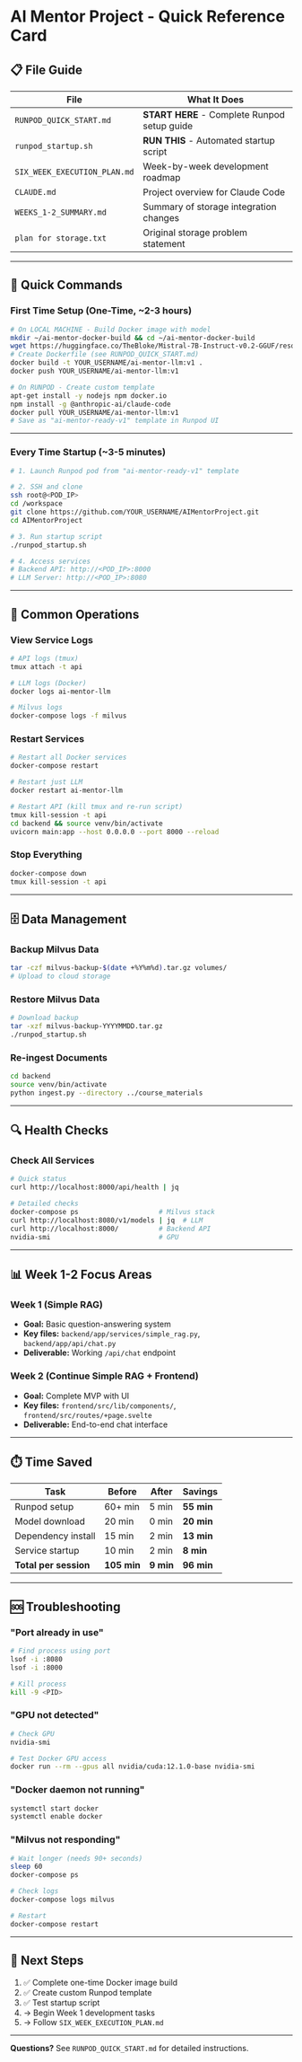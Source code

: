 # AI Mentor Project - Quick Reference Card

## 📋 File Guide

| File | What It Does |
|------|--------------|
| `RUNPOD_QUICK_START.md` | **START HERE** - Complete Runpod setup guide |
| `runpod_startup.sh` | **RUN THIS** - Automated startup script |
| `SIX_WEEK_EXECUTION_PLAN.md` | Week-by-week development roadmap |
| `CLAUDE.md` | Project overview for Claude Code |
| `WEEKS_1-2_SUMMARY.md` | Summary of storage integration changes |
| `plan for storage.txt` | Original storage problem statement |

---

## 🚀 Quick Commands

### First Time Setup (One-Time, ~2-3 hours)
```bash
# On LOCAL MACHINE - Build Docker image with model
mkdir ~/ai-mentor-docker-build && cd ~/ai-mentor-docker-build
wget https://huggingface.co/TheBloke/Mistral-7B-Instruct-v0.2-GGUF/resolve/main/mistral-7b-instruct-v0.2.q5_k_m.gguf
# Create Dockerfile (see RUNPOD_QUICK_START.md)
docker build -t YOUR_USERNAME/ai-mentor-llm:v1 .
docker push YOUR_USERNAME/ai-mentor-llm:v1

# On RUNPOD - Create custom template
apt-get install -y nodejs npm docker.io
npm install -g @anthropic-ai/claude-code
docker pull YOUR_USERNAME/ai-mentor-llm:v1
# Save as "ai-mentor-ready-v1" template in Runpod UI
```

---

### Every Time Startup (~3-5 minutes)
```bash
# 1. Launch Runpod pod from "ai-mentor-ready-v1" template

# 2. SSH and clone
ssh root@<POD_IP>
cd /workspace
git clone https://github.com/YOUR_USERNAME/AIMentorProject.git
cd AIMentorProject

# 3. Run startup script
./runpod_startup.sh

# 4. Access services
# Backend API: http://<POD_IP>:8000
# LLM Server: http://<POD_IP>:8080
```

---

## 🔧 Common Operations

### View Service Logs
```bash
# API logs (tmux)
tmux attach -t api

# LLM logs (Docker)
docker logs ai-mentor-llm

# Milvus logs
docker-compose logs -f milvus
```

### Restart Services
```bash
# Restart all Docker services
docker-compose restart

# Restart just LLM
docker restart ai-mentor-llm

# Restart API (kill tmux and re-run script)
tmux kill-session -t api
cd backend && source venv/bin/activate
uvicorn main:app --host 0.0.0.0 --port 8000 --reload
```

### Stop Everything
```bash
docker-compose down
tmux kill-session -t api
```

---

## 🗄️ Data Management

### Backup Milvus Data
```bash
tar -czf milvus-backup-$(date +%Y%m%d).tar.gz volumes/
# Upload to cloud storage
```

### Restore Milvus Data
```bash
# Download backup
tar -xzf milvus-backup-YYYYMMDD.tar.gz
./runpod_startup.sh
```

### Re-ingest Documents
```bash
cd backend
source venv/bin/activate
python ingest.py --directory ../course_materials
```

---

## 🔍 Health Checks

### Check All Services
```bash
# Quick status
curl http://localhost:8000/api/health | jq

# Detailed checks
docker-compose ps                    # Milvus stack
curl http://localhost:8080/v1/models | jq  # LLM
curl http://localhost:8000/          # Backend API
nvidia-smi                           # GPU
```

---

## 📊 Week 1-2 Focus Areas

### Week 1 (Simple RAG)
- **Goal:** Basic question-answering system
- **Key files:** `backend/app/services/simple_rag.py`, `backend/app/api/chat.py`
- **Deliverable:** Working `/api/chat` endpoint

### Week 2 (Continue Simple RAG + Frontend)
- **Goal:** Complete MVP with UI
- **Key files:** `frontend/src/lib/components/`, `frontend/src/routes/+page.svelte`
- **Deliverable:** End-to-end chat interface

---

## ⏱️ Time Saved

| Task | Before | After | Savings |
|------|--------|-------|---------|
| Runpod setup | 60+ min | 5 min | **55 min** |
| Model download | 20 min | 0 min | **20 min** |
| Dependency install | 15 min | 2 min | **13 min** |
| Service startup | 10 min | 2 min | **8 min** |
| **Total per session** | **105 min** | **9 min** | **96 min** |

---

## 🆘 Troubleshooting

### "Port already in use"
```bash
# Find process using port
lsof -i :8080
lsof -i :8000

# Kill process
kill -9 <PID>
```

### "GPU not detected"
```bash
# Check GPU
nvidia-smi

# Test Docker GPU access
docker run --rm --gpus all nvidia/cuda:12.1.0-base nvidia-smi
```

### "Docker daemon not running"
```bash
systemctl start docker
systemctl enable docker
```

### "Milvus not responding"
```bash
# Wait longer (needs 90+ seconds)
sleep 60
docker-compose ps

# Check logs
docker-compose logs milvus

# Restart
docker-compose restart
```

---

## 📝 Next Steps

1. ✅ Complete one-time Docker image build
2. ✅ Create custom Runpod template
3. ✅ Test startup script
4. → Begin Week 1 development tasks
5. → Follow `SIX_WEEK_EXECUTION_PLAN.md`

---

**Questions?** See `RUNPOD_QUICK_START.md` for detailed instructions.
